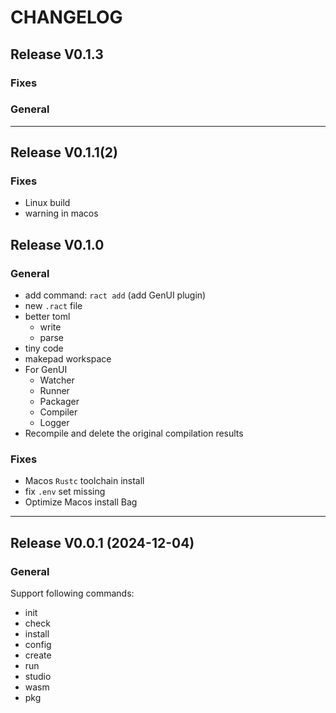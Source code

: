# CHANGELOG

## Release V0.1.3

### Fixes

### General

---

## Release V0.1.1(2)

### Fixes

- Linux build
- warning in macos

## Release V0.1.0 

### General

- add command: `ract add` (add GenUI plugin)
- new `.ract` file
- better toml
  - write
  - parse
- tiny code
- makepad workspace
- For GenUI
  - Watcher
  - Runner
  - Packager
  - Compiler
  - Logger
- Recompile and delete the original compilation results

### Fixes

- Macos `Rustc` toolchain install 
- fix `.env` set missing
- Optimize Macos install Bag

---

## Release V0.0.1 (2024-12-04)

### General

Support following commands:

- init
- check
- install
- config
- create
- run
- studio
- wasm
- pkg